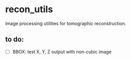 # recon_utils
Image processing utilities for tomographic reconstruction.

## to do:
- [ ] BBOX: test X, Y, Z output with non-cubic image 


